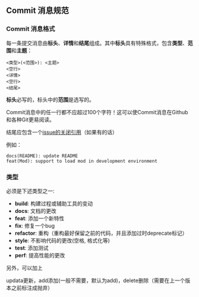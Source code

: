 ## Commit 消息规范

### Commit 消息格式

每一条提交消息由**标头**、**详情**和**结尾**组成。其中**标头**具有特殊格式，包含**类型**、**范围**和**主题**：

```
<类型>(<范围>): <主题>
<空行>
<详情>
<空行>
<结尾>
```

**标头**必写的，标头中的**范围**是选写的。

Commit消息中的任一行都不应超过100个字符！这可以使Commit消息在Github和各种Git更易阅读。

结尾应包含一个[issue的关闭引用](https://help.github.com/en/articles/closing-issues-using-keywords)（如果有的话）

例如：

```
docs(README): update README
feat(Mod): support to load mod in development environment
```

### 类型

必须是下述类型之一:

- **build**: 构建过程或辅助工具的变动
- **docs**: 文档的更改
- **feat**: 添加一个新特性
- **fix**: 修复一个bug
- **refactor**: 重构（重构最好保留之前的代码，并且添加过时deprecate标记）
- **style**: 不影响代码的更改(空格, 格式化等)
- **test**: 添加测试
- **perf**: 提高性能的更改

另外，可以加上

updata更新，add添加(一般不需要，默认为add)，delete删除（需要在上一个版本之前标注成抛弃）